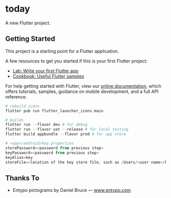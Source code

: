 # today

A new Flutter project.

## Getting Started

This project is a starting point for a Flutter application.

A few resources to get you started if this is your first Flutter project:

- [Lab: Write your first Flutter app](https://flutter.io/docs/get-started/codelab)
- [Cookbook: Useful Flutter samples](https://flutter.io/docs/cookbook)

For help getting started with Flutter, view our 
[online documentation](https://flutter.io/docs), which offers tutorials, 
samples, guidance on mobile development, and a full API reference.


```powershell
# rebuild icons
flutter pub run flutter_launcher_icons:main

# builds
flutter run --flavor dev # for debug
flutter run --flavor uat --release # for local testing
flutter build appbundle --flavor prod # for app store


```

```powershell
# <app>/android/key.properties
storePassword=<password from previous step>
keyPassword=<password from previous step>
keyAlias=key
storeFile=<location of the key store file, such as /Users/<user name>/key.jks>
```

## Thanks To
* Entypo pictograms by Daniel Bruce — www.entypo.com